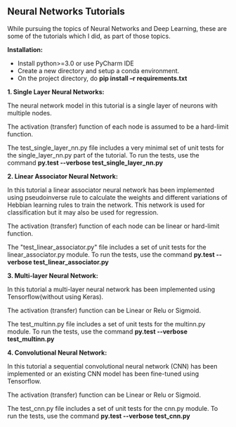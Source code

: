 ## Neural Networks Tutorials

While pursuing the topics of Neural Networks and Deep Learning, these are some of the tutorials which I did, as part of those topics.

**Installation:**

*	Install python>=3.0 or use PyCharm IDE
*	Create a new directory and setup a  conda environment.
*	On the project directory, do **pip install –r requirements.txt**



**1.	Single Layer Neural Networks:**

The neural network model in this tutorial is a single layer of neurons with multiple nodes. 

The activation (transfer) function of each node is assumed to be a hard-limit function.

The test_single_layer_nn.py file includes a very minimal set of unit tests for the single_layer_nn.py part of the tutorial.
To run the tests, use the command **py.test --verbose test_single_layer_nn.py**

**2.	Linear Associator Neural Network:**

In this tutorial a linear associator neural network has been implemented using pseudoinverse rule to calculate the weights and different variations of Hebbian learning rules to train the network. This network is used for classification but it may also be used for regression.

The activation (transfer) function of each node can be linear or hard-limit function. 

The "test_linear_associator.py" file includes a set of unit tests for the linear_associator.py module.
To run the tests, use the command **py.test --verbose test_linear_associator.py**

**3.	Multi-layer Neural Network:**

In this tutorial a multi-layer neural network has been implemented using Tensorflow(without using Keras). 

The activation (transfer) function can be Linear or Relu or Sigmoid.

The test_multinn.py file includes a set of unit tests for the multinn.py module.
To run the tests, use the command **py.test --verbose test_multinn.py**

**4.	Convolutional Neural Network:**

In this tutorial a sequential convolutional neural network (CNN) has been implemented or an existing CNN model has been fine-tuned using Tensorflow.

The activation (transfer) function can be Linear or Relu or Sigmoid.

The test_cnn.py file includes a set of unit tests for the cnn.py module.
To run the tests, use the command **py.test --verbose test_cnn.py**
